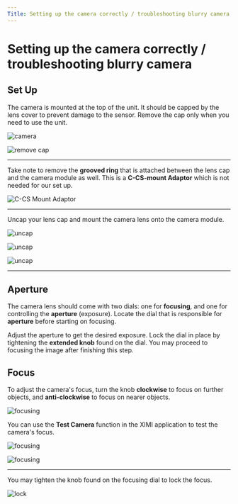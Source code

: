 ```yaml
---
Title: Setting up the camera correctly / troubleshooting blurry camera
---
```


# Setting up the camera correctly / troubleshooting blurry camera

## Set Up

The camera is mounted at the top of the unit. It should be capped by the lens cover to prevent damage to the sensor. Remove the cap only when you need to use the unit.

![camera](/img/new-user-manual/child/18-camera.jpg)

![remove cap](/img/new-user-manual/child/19-camera.jpg)

---

Take note to remove the **grooved ring** that is attached between the lens cap and the camera module as well. This is a **C-CS-mount Adaptor** which is not needed for our set up.

![C-CS Mount Adaptor](/img/new-user-manual/child/20-camera.jpg)

---

Uncap your lens cap and mount the camera lens onto the camera module.

![uncap](/img/new-user-manual/child/21-camera.jpg)

![uncap](/img/new-user-manual/child/22-camera.jpg)

![uncap](/img/new-user-manual/child/23-camera.jpg)

---

## Aperture

The camera lens should come with two dials: one for **focusing**, and one for controlling the **aperture** (exposure). Locate the dial that is responsible for **aperture** before starting on focusing.

Adjust the aperture to get the desired exposure. Lock the dial in place by tightening the **extended knob** found on the dial. You may proceed to focusing the image after finishing this step.

## Focus

To adjust the camera's focus, turn the knob **clockwise** to focus on further objects, and **anti-clockwise** to focus on nearer objects.

![focusing](/img/new-user-manual/child/26-camera.jpg)

You can use the **Test Camera** function in the XIMI application to test the camera's focus.

![focusing](/img/new-user-manual/child-raspi/31-camfocus.png)

![focusing](/img/new-user-manual/child-raspi/33-camfocus.png)

---

You may tighten the knob found on the focusing dial to lock the focus.

![lock](/img/new-user-manual/child/27-camera.jpg)
